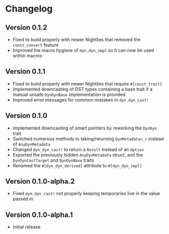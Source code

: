 # Changelog

## Version 0.1.2

- Fixed to build properly with newer Nightlies that removed the `const_convert` feature
- Improved the macro hygiene of `dyn_dyn_impl` so it can now be used within macros

## Version 0.1.1

- Fixed to build properly with newer Nightlies that require `#[const_trait]`
- Implemented downcasting of DST types containing a base trait if a manual unsafe `DynDynBase` implementation is provided
- Improved error messages for common mistakes in `dyn_dyn_cast!`

## Version 0.1.0

- Implemented downcasting of smart pointers by reworking the `DynDyn` trait
- Switched numerous methods to taking/returning `DynMetadata<_>` instead of `AnyDynMetadata`
- Changed `dyn_dyn_cast!` to return a `Result` instead of an `Option`
- Exported the previously hidden `AnyDynMetadata` struct, and the `DynDynCastTarget` and `DynDynBase` traits
- Renamed the `#[dyn_dyn_derived]` attribute to `#[dyn_dyn_impl]`

## Version 0.1.0-alpha.2

- Fixed `dyn_dyn_cast!` not properly keeping temporaries live in the value passed in

## Version 0.1.0-alpha.1

- Initial release
